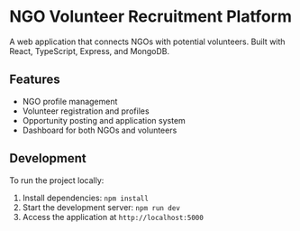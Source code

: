 
# NGO Volunteer Recruitment Platform

A web application that connects NGOs with potential volunteers. Built with React, TypeScript, Express, and MongoDB.

## Features
- NGO profile management
- Volunteer registration and profiles
- Opportunity posting and application system
- Dashboard for both NGOs and volunteers

## Development
To run the project locally:
1. Install dependencies: `npm install`
2. Start the development server: `npm run dev`
3. Access the application at `http://localhost:5000`
